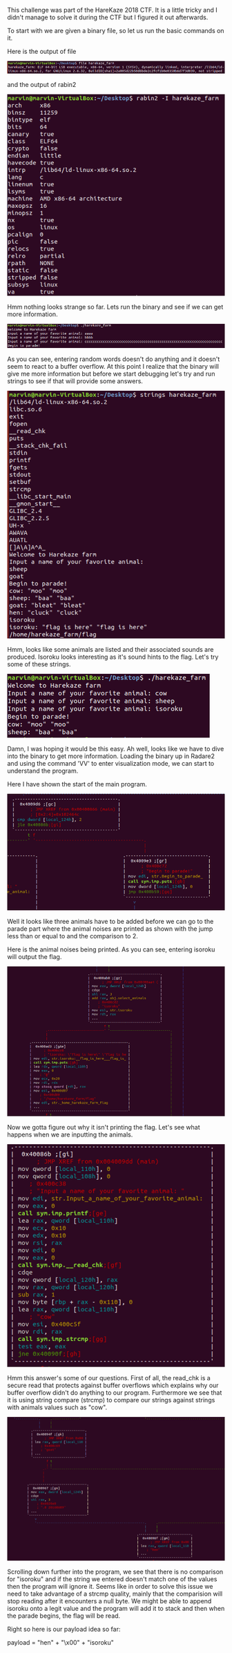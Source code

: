 
This challenge was part of the HareKaze 2018 CTF. It is a little tricky and I didn't manage to solve it during the CTF
but I figured it out afterwards. 

To start with we are given a binary file, so let us run the basic commands on it. 

Here is the output of file

![header](header.PNG)

and the output of rabin2

![properties](properties.PNG)

Hmm nothing looks strange so far. Lets run the binary and see if we can get more information. 

![testtry](testtry.PNG)

As you can see, entering random words doesn't do anything and it doesn't seem to react to a buffer overflow. At this point
I realize that the binary will give me more information but before we start debugging let's try and run strings to see if
that will provide some answers. 

![strings](strings.PNG)

Hmm, looks like some animals are listed and their associated sounds are produced. Isoroku looks interesting as it's sound hints to
the flag. Let's try some of these strings. 

![isoroku](isoroku.PNG)

Damn, I was hoping it would be this easy. Ah well, looks like we have to dive into the binary to get more information. 
Loading the binary up in Radare2 and using the command 'VV' to enter visualization mode, we can start to understand the program.

Here I have shown the start of the main program. 

![three_animals](three_animals.PNG)

Well it looks like three animals have to be added before we can go to the parade part where the animal noises are printed as 
shown with the jump less than or equal to and the comparison to 2.  

Here is the animal noises being printed. As you can see, entering isoroku will output the flag. 

![flag_isoroku](flag_isoroku.PNG)

Now we gotta figure out why it isn't printing the flag. Let's see what happens when we are inputting the animals.

![input](input.PNG)

Hmm this answer's some of our questions. First of all, the read_chk is a secure read that protects against buffer overflows 
which explains why our buffer overflow didn't do anything to our program. Furthermore we see that it is using string compare
(strcmp) to compare our strings against strings with animals values such as "cow". 

![noisoroku](noisoroku.PNG)

Scrolling down further into the program, we see that there is no comparison for "isoroku" and if the string we entered doesn't match one of the values then the program will ignore it. Seems like in order to solve this issue we need to take advantage 
of a strcmp quality, mainly that the comparision will stop reading after it encounters a null byte. We might be able to 
append isoroku onto a legit value and the program will add it to stack and then when the parade begins, the flag will be read.

Right so here is our payload idea so far:

payload = "hen" + "\x00" + "isoroku"















